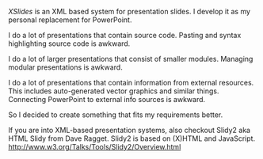 *XSlides* is an XML based system for presentation slides.
I develop it as my personal replacement for PowerPoint.

I do a lot of presentations that contain source code.
Pasting and syntax highlighting source code is awkward.

I do a lot of larger presentations that consist of smaller modules.
Managing modular presentations is awkward.

I do a lot of presentations that contain information from external resources.
This includes auto-generated vector graphics and similar things.
Connecting PowerPoint to external info sources is awkward.

So I decided to create something that fits my requirements better.

If you are into XML-based presentation systems, also checkout Slidy2 aka HTML Slidy from Dave Ragget.
Slidy2 is based on (X)HTML and JavaScript.
http://www.w3.org/Talks/Tools/Slidy2/Overview.html
